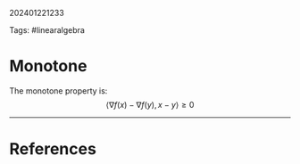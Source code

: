 202401221233

Tags: #linearalgebra 

# Monotone
The monotone property is:
$$
\langle \nabla f(x) - \nabla f(y), x - y\rangle \geq 0
$$

---
# References
